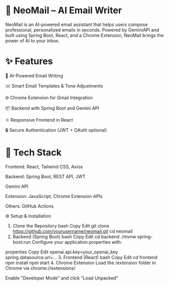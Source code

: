 # 🚀 NeoMail – AI Email Writer

NeoMail is an AI-powered email assistant that helps users compose professional, personalized emails in seconds. Powered by GeminiAPI and built using Spring Boot, React, and a Chrome Extension, NeoMail brings the power of AI to your inbox.

# ✨ Features

🧠 AI-Powered Email Writing

✉️ Smart Email Templates & Tone Adjustments

🌐 Chrome Extension for Gmail Integration

📦 Backend with Spring Boot and Gemini API

⚛️ Responsive Frontend in React

🔒 Secure Authentication (JWT + OAuth optional)

# 🔧 Tech Stack

Frontend: React, Tailwind CSS, Axios

Backend: Spring Boot, REST API, JWT

Gemini API

Extension: JavaScript, Chrome Extension APIs

Others: GitHub Actions

⚙️ Setup & Installation
1. Clone the Repository
bash
Copy
Edit
git clone https://github.com/yourusername/neomail.git
cd neomail
2. Backend (Spring Boot)
bash
Copy
Edit
cd backend
./mvnw spring-boot:run
Configure your application.properties with:

properties
Copy
Edit
openai.api.key=your_openai_key
spring.datasource.url=...
3. Frontend (React)
bash
Copy
Edit
cd frontend
npm install
npm start
4. Chrome Extension
Load the /extension folder in Chrome via chrome://extensions/

Enable "Developer Mode" and click "Load Unpacked"
